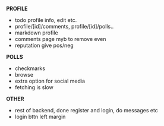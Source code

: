 **PROFILE**

- todo profile info, edit etc.
 - profile/[id]/comments, profile/[id]/polls..
- markdown profile
- comments page myb to remove even
- reputation give pos/neg

**POLLS**
- checkmarks
- browse
- extra option for social media
- fetching is slow

**OTHER**

- rest of backend, done register and login, do messages etc
- login bttn left margin